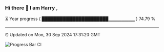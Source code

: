 ### Hi there 👋 I am Harry , 

⏳ Year progress { ██████████████████████▁▁▁▁▁▁▁▁ } 74.79 %

---

⏰ Updated on Mon, 30 Sep 2024 17:31:20 GMT

![Progress Bar CI](https://github.com/duykhang68/duykhang68/workflows/Progress%20Bar%20CI/badge.svg)
